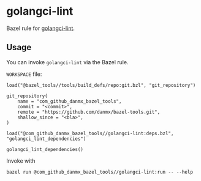 # golangci-lint

Bazel rule for [golangci-lint](https://github.com/golangci/golangci-lint).

## Usage

You can invoke `golangci-lint` via the Bazel rule.

`WORKSPACE` file:

```bzl
load("@bazel_tools//tools/build_defs/repo:git.bzl", "git_repository")

git_repository(
    name = "com_github_danmx_bazel_tools",
    commit = "<commit>",
    remote = "https://github.com/danmx/bazel-tools.git",
    shallow_since = "<bla>",
)

load("@com_github_danmx_bazel_tools//golangci-lint:deps.bzl", "golangci_lint_dependencies")

golangci_lint_dependencies()
```

Invoke with

```console
bazel run @com_github_danmx_bazel_tools//golangci-lint:run -- --help
```
